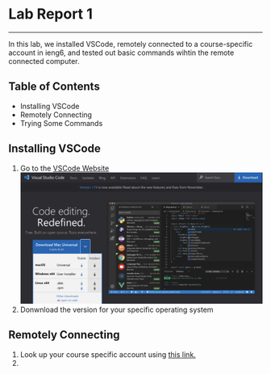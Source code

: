 Lab Report 1
==========
---
In this lab, we installed VSCode, remotely connected to a course-specific account in ieng6, and tested out basic commands wihtin the remote connected computer.

Table of Contents
--------------

* Installing VSCode
* Remotely Connecting
* Trying Some Commands

Installing VSCode
--------

1. Go to the [VSCode Website](https://code.visualstudio.com/) 
![](./lab1-images/VSCode1.png)
2. Donwnload the version for your specific operating system


Remotely Connecting
------

1. Look up your course specific account using [this link.](https://sdacs.ucsd.edu/~icc/index.php)
2. 
